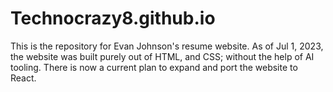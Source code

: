 # Technocrazy8.github.io

This is the repository for Evan Johnson's resume website. As of Jul 1, 2023, the website was built purely out of HTML, and CSS; without the help of AI tooling.
There is now a current plan to expand and port the website to React.
